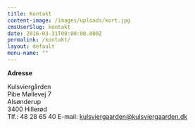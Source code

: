```yaml
---
title: Kontakt
content-image: /images/uploads/kort.jpg
cmsUserSlug: kontakt
date: 2016-03-31T00:00:00.000Z
permalink: /kontakt/
layout: default
menu-name: ""
---
```


**Adresse**

Kulsviergården  
Pibe Møllevej 7  
Alsønderup  
3400 Hillerød  
Tlf.: 48 28 65 40
E-mail: kulsviergaarden@kulsviergaarden.dk
